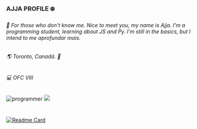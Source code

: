 ###  AJJA PROFILE ❄️

###### 🌠 For those who don't know me. Nice to meet you, my name is Ajja. I'm a programming student, learning about JS and Py. I'm still in the basics, but I intend to  me aprofundar mais.

###### 🌎 Toronto, Canadá. 🍁

######  💻 OFC VIII

![programmer](https://github.com/dcAjja/dcAjja/blob/main/programmer.gif) [](https://github-readme-stats.vercel.app/api/top-langs/?Username=anuraghazra&layout=compact)
<a href= "https://github.com/anuraghazra/github-readme-stats">
  <img align = " center " src = "https://github-readme-stats.vercel.app/api/top-langs/?username=anuraghazra&layout=demo" />
</a>
#
[![Readme Card](https://github-readme-stats.vercel.app/api/pin/?username=dcAjja&repo=github-readme-stats)](https://github.com/anuraghazra/github-readme-stats)

 








